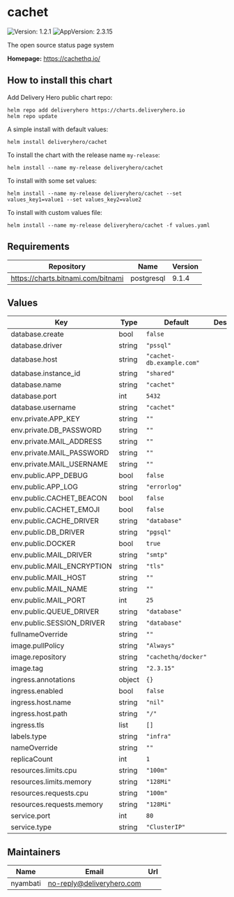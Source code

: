 # cachet

![Version: 1.2.1](https://img.shields.io/badge/Version-1.2.1-informational?style=flat-square) ![AppVersion: 2.3.15](https://img.shields.io/badge/AppVersion-2.3.15-informational?style=flat-square)

The open source status page system

**Homepage:** <https://cachethq.io/>

## How to install this chart

Add Delivery Hero public chart repo:

```console
helm repo add deliveryhero https://charts.deliveryhero.io
helm repo update
```

A simple install with default values:

```console
helm install deliveryhero/cachet
```

To install the chart with the release name `my-release`:

```console
helm install --name my-release deliveryhero/cachet
```

To install with some set values:

```console
helm install --name my-release deliveryhero/cachet --set values_key1=value1 --set values_key2=value2
```

To install with custom values file:

```
helm install --name my-release deliveryhero/cachet -f values.yaml
```

## Requirements

| Repository | Name | Version |
|------------|------|---------|
| https://charts.bitnami.com/bitnami | postgresql | 9.1.4 |

## Values

| Key | Type | Default | Description |
|-----|------|---------|-------------|
| database.create | bool | `false` |  |
| database.driver | string | `"pssql"` |  |
| database.host | string | `"cachet-db.example.com"` |  |
| database.instance_id | string | `"shared"` |  |
| database.name | string | `"cachet"` |  |
| database.port | int | `5432` |  |
| database.username | string | `"cachet"` |  |
| env.private.APP_KEY | string | `""` |  |
| env.private.DB_PASSWORD | string | `""` |  |
| env.private.MAIL_ADDRESS | string | `""` |  |
| env.private.MAIL_PASSWORD | string | `""` |  |
| env.private.MAIL_USERNAME | string | `""` |  |
| env.public.APP_DEBUG | bool | `false` |  |
| env.public.APP_LOG | string | `"errorlog"` |  |
| env.public.CACHET_BEACON | bool | `false` |  |
| env.public.CACHET_EMOJI | bool | `false` |  |
| env.public.CACHE_DRIVER | string | `"database"` |  |
| env.public.DB_DRIVER | string | `"pgsql"` |  |
| env.public.DOCKER | bool | `true` |  |
| env.public.MAIL_DRIVER | string | `"smtp"` |  |
| env.public.MAIL_ENCRYPTION | string | `"tls"` |  |
| env.public.MAIL_HOST | string | `""` |  |
| env.public.MAIL_NAME | string | `""` |  |
| env.public.MAIL_PORT | int | `25` |  |
| env.public.QUEUE_DRIVER | string | `"database"` |  |
| env.public.SESSION_DRIVER | string | `"database"` |  |
| fullnameOverride | string | `""` |  |
| image.pullPolicy | string | `"Always"` |  |
| image.repository | string | `"cachethq/docker"` |  |
| image.tag | string | `"2.3.15"` |  |
| ingress.annotations | object | `{}` |  |
| ingress.enabled | bool | `false` |  |
| ingress.host.name | string | `"nil"` |  |
| ingress.host.path | string | `"/"` |  |
| ingress.tls | list | `[]` |  |
| labels.type | string | `"infra"` |  |
| nameOverride | string | `""` |  |
| replicaCount | int | `1` |  |
| resources.limits.cpu | string | `"100m"` |  |
| resources.limits.memory | string | `"128Mi"` |  |
| resources.requests.cpu | string | `"100m"` |  |
| resources.requests.memory | string | `"128Mi"` |  |
| service.port | int | `80` |  |
| service.type | string | `"ClusterIP"` |  |

## Maintainers

| Name | Email | Url |
| ---- | ------ | --- |
| nyambati | no-reply@deliveryhero.com |  |

